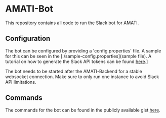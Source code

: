 # AMATI-Bot

This repository contains all code to run the Slack bot for AMATI.        

## Configuration

The bot can be configured by providing a 'config.properties' file. A sample for this can be seen in the [./sample-config.properties](sample file). 
A tutorial on how to generate the Slack API tokens can be found [here](https://slack.com/help/articles/215770388-create-and-regenerate-api-tokens).]

The bot needs to be started after the AMATI-Backend for a stable websocket connection. Make sure to only run one instance to avoid Slack API limitations.

## Commands

The commands for the bot can be found in the publicly available gist [here](https://gist.github.com/kajo404/fe41a18c7e04a72e990f7930cc089c23).

